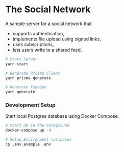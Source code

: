 # The Social Network

A sample server for a social network that

- supports authentication,
- implements file upload using signed links,
- uses subscriptions,
- lets users write to a shared feed.

```bash
# Start Server
yarn start

# Generate Prisma Client
yarn prisma generate

# Generate TypeGen
yarn generate
```


### Development Setup

Start local Postgres database using Docker Compose.

```bash
# Start DB in the background
docker-compose up -d

# Setup Environment variables
cp .env.example .env
```
